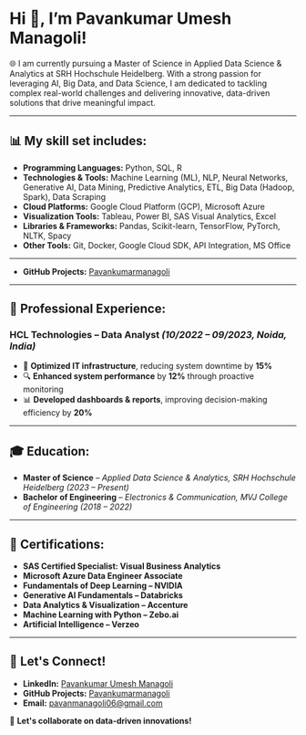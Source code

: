 # Hi 👋, I’m Pavankumar Umesh Managoli!  
🌐 I am currently pursuing a Master of Science in Applied Data Science & Analytics at SRH Hochschule Heidelberg. With a strong passion for leveraging AI, Big Data, and Data Science, I am dedicated to tackling complex real-world challenges and delivering innovative, data-driven solutions that drive meaningful impact.

---

## 📊 My skill set includes:
- **Programming Languages:** Python, SQL, R  
- **Technologies & Tools:** Machine Learning (ML), NLP, Neural Networks, Generative AI, Data Mining, Predictive Analytics, ETL, Big Data (Hadoop, Spark), Data Scraping  
- **Cloud Platforms:** Google Cloud Platform (GCP), Microsoft Azure  
- **Visualization Tools:** Tableau, Power BI, SAS Visual Analytics, Excel  
- **Libraries & Frameworks:** Pandas, Scikit-learn, TensorFlow, PyTorch, NLTK, Spacy  
- **Other Tools:** Git, Docker, Google Cloud SDK, API Integration, MS Office
---
- **GitHub Projects:** [Pavankumarmanagoli](https://github.com/Pavankumarmanagoli/Projects/tree/main)  
---

## 💼 Professional Experience:
### **HCL Technologies – Data Analyst** *(10/2022 – 09/2023, Noida, India)*
- 🚀 **Optimized IT infrastructure**, reducing system downtime by **15%**  
- 🔍 **Enhanced system performance** by **12%** through proactive monitoring  
- 📊 **Developed dashboards & reports**, improving decision-making efficiency by **20%**  

---

## 🎓 Education:
- **Master of Science** – *Applied Data Science & Analytics, SRH Hochschule Heidelberg* *(2023 – Present)*
- **Bachelor of Engineering** – *Electronics & Communication, MVJ College of Engineering* *(2018 – 2022)*

---

## 📜 Certifications:
- **SAS Certified Specialist: Visual Business Analytics**
- **Microsoft Azure Data Engineer Associate**
- **Fundamentals of Deep Learning – NVIDIA**
- **Generative AI Fundamentals – Databricks**
- **Data Analytics & Visualization – Accenture**
- **Machine Learning with Python – Zebo.ai**
- **Artificial Intelligence – Verzeo**

---

## 📢 Let's Connect!
- **LinkedIn:** [Pavankumar Umesh Managoli](https://www.linkedin.com/in/pavan-u-managoli/)  
- **GitHub Projects:** [Pavankumarmanagoli](https://github.com/Pavankumarmanagoli/Projects/tree/main)  
- **Email:** [pavanmanagoli06@gmail.com](mailto:pavanmanagoli06@gmail.com)  

🚀 **Let's collaborate on data-driven innovations!**
